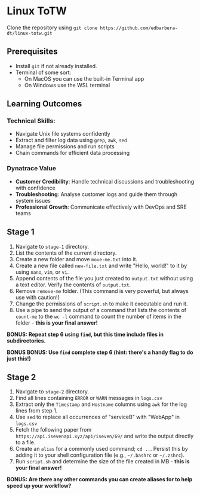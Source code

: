 # Linux ToTW

Clone the repository using `git clone https://github.com/edbarbera-dt/linux-totw.git`

## Prerequisites
- Install `git` if not already installed.
- Terminal of some sort:
  - On MacOS you can use the built-in Terminal app
  - On Windows use the WSL terminal

## Learning Outcomes
### Technical Skills:
- Navigate Unix file systems confidently
- Extract and filter log data using `grep`, `awk`, `sed`
- Manage file permissions and run scripts
- Chain commands for efficient data processing

### Dynatrace Value
- **Customer Credibility**: Handle technical discussions and troubleshooting with confidence
- **Troubleshooting**: Analyse customer logs and guide them through system issues
- **Professional Growth**: Communicate effectively with DevOps and SRE teams

## Stage 1
1. Navigate to `stage-1` directory.
2. List the contents of the current directory.
3. Create a new folder and move `move-me.txt` into it.
4. Create a new file called `new-file.txt` and write "Hello, world!" to it by using `nano`, `vim`, or `vi`.
5. Append contents of the file you just created to `output.txt` without using a text editor. Verify the contents of `output.txt`.
5. Remove `remove-me` folder. (This command is very powerful, but always use with caution!)
6. Change the permissions of `script.sh` to make it executable and run it.
7. Use a pipe to send the output of a command that lists the contents of `count-me` to the `wc -l` command to count the number of items in the folder - **this is your final answer!**

**BONUS: Repeat step 6 using `find`, but this time include files in subdirectories.**

**BONUS BONUS: Use `find` complete step 6 (hint: there's a handy flag to do just this!)**


## Stage 2
1. Navigate to `stage-2` directory.
2. Find all lines containing `ERROR` or `WARN` messages in `logs.csv`
3. Extract only the `Timestamp` and `Hostname` columns using `awk` for the log lines from step 1.
4. Use `sed` to replace all occurrences of "serviceB" with "WebApp" in `logs.csv`
5. Fetch the following paper from `https://api.isevenapi.xyz/api/iseven/69/` and write the output directly to a file.
6. Create an `alias` for a commonly used command; `cd ..`. Persist this by adding it to your shell configuration file (e.g., `~/.bashrc` or `~/.zshrc`).
7. Run `script.sh` and determine the size of the file created in MB - **this is your final answer!**

**BONUS: Are there any other commands you can create aliases for to help speed up your workflow?**
